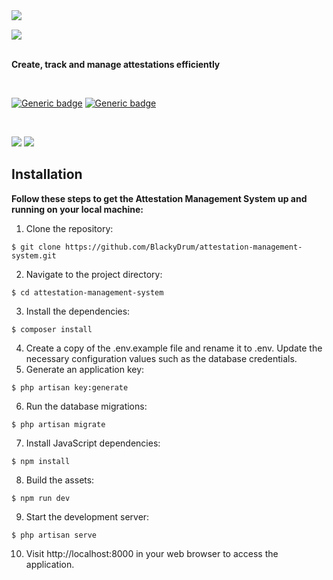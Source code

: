 <img align="left" src="https://github.com/BlackyDrum/attestation-management-system/assets/111639941/805b8fc1-eef5-439d-8dd7-094f6133d108" />

<br />

<img src="https://github.com/BlackyDrum/attestation-management-system/assets/111639941/3654a4f9-438a-441d-92c5-d3d3936d40e6"></a><br /><br />

**Create, track and manage attestations efficiently**

<br />

[![Generic badge](https://img.shields.io/badge/License-MIT-<COLOR>.svg)](https://shields.io/) [![Generic badge](https://img.shields.io/badge/Status-In_Development-<COLOR>.svg)](https://shields.io/)
 
<br />

<img src="https://img.shields.io/badge/Laravel-FF2D20?style=for-the-badge&logo=laravel&logoColor=white"> <img src="https://img.shields.io/badge/Vue.js-35495E?style=for-the-badge&logo=vuedotjs&logoColor=4FC08D">

## Installation
**Follow these steps to get the Attestation Management System up and running on your local machine:**
1. Clone the repository:
```
$ git clone https://github.com/BlackyDrum/attestation-management-system.git
```
2. Navigate to the project directory:
```
$ cd attestation-management-system
```
3. Install the dependencies:
```
$ composer install
```
4. Create a copy of the .env.example file and rename it to .env. Update the necessary configuration values such as the database credentials.
5. Generate an application key:
```
$ php artisan key:generate
```
6. Run the database migrations:
```
$ php artisan migrate
```
7. Install JavaScript dependencies:
```
$ npm install
```
8. Build the assets:
```
$ npm run dev
```
9. Start the development server:
```
$ php artisan serve
```
10. Visit http://localhost:8000 in your web browser to access the application.
